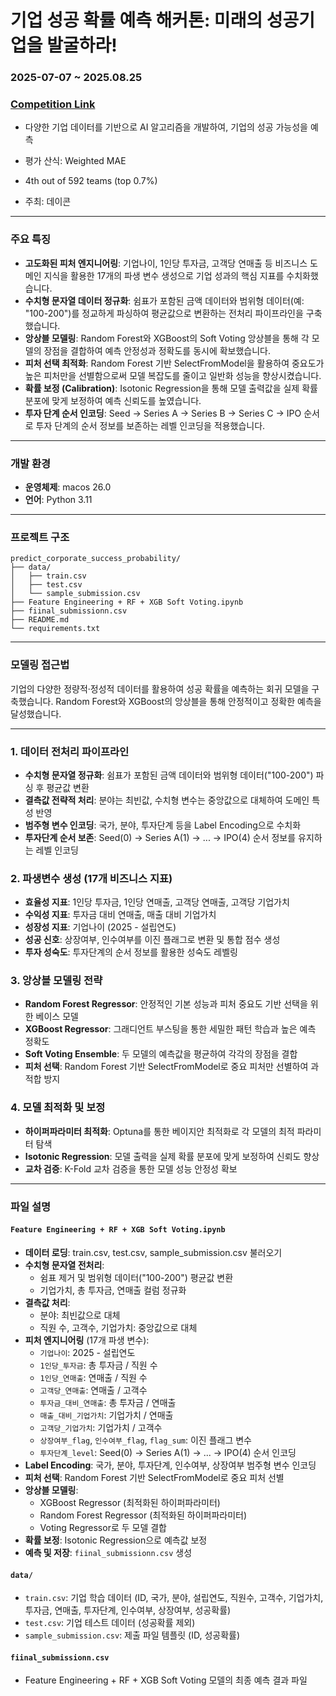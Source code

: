 # 기업 성공 확률 예측 해커톤: 미래의 성공기업을 발굴하라!

### **2025-07-07 ~ 2025.08.25**
### [Competition Link](https://dacon.io/competitions/open/236475/overview/description)
- 다양한 기업 데이터를 기반으로 AI 알고리즘을 개발하여, 기업의 성공 가능성을 예측

- 평가 산식: Weighted MAE  

- 4th out of 592 teams (top 0.7%) 

- 주최: 데이콘
---

### **주요 특징**

- **고도화된 피처 엔지니어링**: 기업나이, 1인당 투자금, 고객당 연매출 등 비즈니스 도메인 지식을 활용한 17개의 파생 변수 생성으로 기업 성과의 핵심 지표를 수치화했습니다.
- **수치형 문자열 데이터 정규화**: 쉼표가 포함된 금액 데이터와 범위형 데이터(예: "100-200")를 정교하게 파싱하여 평균값으로 변환하는 전처리 파이프라인을 구축했습니다.
- **앙상블 모델링**: Random Forest와 XGBoost의 Soft Voting 앙상블을 통해 각 모델의 장점을 결합하여 예측 안정성과 정확도를 동시에 확보했습니다.
- **피처 선택 최적화**: Random Forest 기반 SelectFromModel을 활용하여 중요도가 높은 피처만을 선별함으로써 모델 복잡도를 줄이고 일반화 성능을 향상시켰습니다.
- **확률 보정 (Calibration)**: Isotonic Regression을 통해 모델 출력값을 실제 확률 분포에 맞게 보정하여 예측 신뢰도를 높였습니다.
- **투자 단계 순서 인코딩**: Seed → Series A → Series B → Series C → IPO 순서로 투자 단계의 순서 정보를 보존하는 레벨 인코딩을 적용했습니다.

---

### **개발 환경**

- **운영체제**: macos 26.0
- **언어**: Python 3.11

---

### **프로젝트 구조**

```
predict_corporate_success_probability/
├── data/               
│   ├── train.csv
│   ├── test.csv
│   └── sample_submission.csv
├── Feature Engineering + RF + XGB Soft Voting.ipynb          
├── fiinal_submissionn.csv
├── README.md           
└── requirements.txt    
```

---

### **모델링 접근법**

기업의 다양한 정량적·정성적 데이터를 활용하여 성공 확률을 예측하는 회귀 모델을 구축했습니다. Random Forest와 XGBoost의 앙상블을 통해 안정적이고 정확한 예측을 달성했습니다.

***

### 1. 데이터 전처리 파이프라인
- **수치형 문자열 정규화**: 쉼표가 포함된 금액 데이터와 범위형 데이터("100-200") 파싱 후 평균값 변환
- **결측값 전략적 처리**: 분야는 최빈값, 수치형 변수는 중앙값으로 대체하여 도메인 특성 반영
- **범주형 변수 인코딩**: 국가, 분야, 투자단계 등을 Label Encoding으로 수치화
- **투자단계 순서 보존**: Seed(0) → Series A(1) → ... → IPO(4) 순서 정보를 유지하는 레벨 인코딩

### 2. 파생변수 생성 (17개 비즈니스 지표)
- **효율성 지표**: 1인당 투자금, 1인당 연매출, 고객당 연매출, 고객당 기업가치
- **수익성 지표**: 투자금 대비 연매출, 매출 대비 기업가치 
- **성장성 지표**: 기업나이 (2025 - 설립연도)
- **성공 신호**: 상장여부, 인수여부를 이진 플래그로 변환 및 통합 점수 생성
- **투자 성숙도**: 투자단계의 순서 정보를 활용한 성숙도 레벨링

### 3. 앙상블 모델링 전략
- **Random Forest Regressor**: 안정적인 기본 성능과 피처 중요도 기반 선택을 위한 베이스 모델
- **XGBoost Regressor**: 그래디언트 부스팅을 통한 세밀한 패턴 학습과 높은 예측 정확도
- **Soft Voting Ensemble**: 두 모델의 예측값을 평균하여 각각의 장점을 결합
- **피처 선택**: Random Forest 기반 SelectFromModel로 중요 피처만 선별하여 과적합 방지

### 4. 모델 최적화 및 보정
- **하이퍼파라미터 최적화**: Optuna를 통한 베이지안 최적화로 각 모델의 최적 파라미터 탐색
- **Isotonic Regression**: 모델 출력을 실제 확률 분포에 맞게 보정하여 신뢰도 향상
- **교차 검증**: K-Fold 교차 검증을 통한 모델 성능 안정성 확보

---

### **파일 설명**

#### `Feature Engineering + RF + XGB Soft Voting.ipynb`
- **데이터 로딩**: train.csv, test.csv, sample_submission.csv 불러오기
- **수치형 문자열 전처리**:
  - 쉼표 제거 및 범위형 데이터("100-200") 평균값 변환
  - 기업가치, 총 투자금, 연매출 컬럼 정규화
- **결측값 처리**:
  - 분야: 최빈값으로 대체
  - 직원 수, 고객수, 기업가치: 중앙값으로 대체
- **피처 엔지니어링** (17개 파생 변수):
  - `기업나이`: 2025 - 설립연도
  - `1인당_투자금`: 총 투자금 / 직원 수
  - `1인당_연매출`: 연매출 / 직원 수
  - `고객당_연매출`: 연매출 / 고객수
  - `투자금_대비_연매출`: 총 투자금 / 연매출
  - `매출_대비_기업가치`: 기업가치 / 연매출
  - `고객당_기업가치`: 기업가치 / 고객수
  - `상장여부_flag`, `인수여부_flag`, `flag_sum`: 이진 플래그 변수
  - `투자단계_level`: Seed(0) → Series A(1) → ... → IPO(4) 순서 인코딩
- **Label Encoding**: 국가, 분야, 투자단계, 인수여부, 상장여부 범주형 변수 인코딩
- **피처 선택**: Random Forest 기반 SelectFromModel로 중요 피처 선별
- **앙상블 모델링**:
  - XGBoost Regressor (최적화된 하이퍼파라미터)
  - Random Forest Regressor (최적화된 하이퍼파라미터)
  - Voting Regressor로 두 모델 결합
- **확률 보정**: Isotonic Regression으로 예측값 보정
- **예측 및 저장**: `fiinal_submissionn.csv` 생성

#### `data/`
- `train.csv`: 기업 학습 데이터 (ID, 국가, 분야, 설립연도, 직원수, 고객수, 기업가치, 투자금, 연매출, 투자단계, 인수여부, 상장여부, 성공확률)
- `test.csv`: 기업 테스트 데이터 (성공확률 제외)
- `sample_submission.csv`: 제출 파일 템플릿 (ID, 성공확률)

#### `fiinal_submissionn.csv`
- Feature Engineering + RF + XGB Soft Voting 모델의 최종 예측 결과 파일


